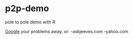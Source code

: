 # p2p-demo
pole to pole demo with R

[Google](https://www.google.com) your problems away, or:
-askjeeves.com
-yahoo.com
